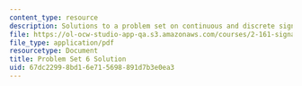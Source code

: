 ```yaml
---
content_type: resource
description: Solutions to a problem set on continuous and discrete signal processing.
file: https://ol-ocw-studio-app-qa.s3.amazonaws.com/courses/2-161-signal-processing-continuous-and-discrete-fall-2008/67dc22998bd16e715698891d7b3e0ea3_ps6soln.pdf
file_type: application/pdf
resourcetype: Document
title: Problem Set 6 Solution
uid: 67dc2299-8bd1-6e71-5698-891d7b3e0ea3
---
```


